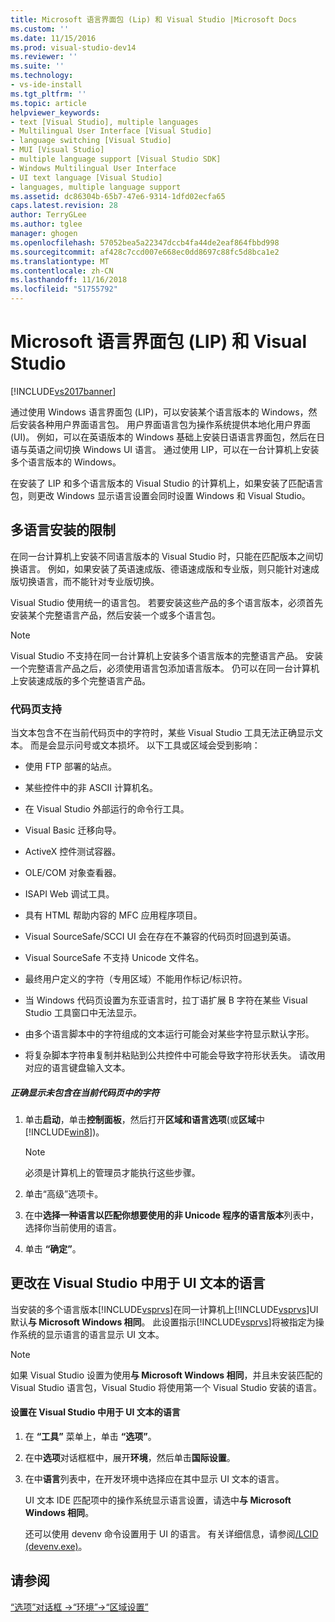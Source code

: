 ```yaml
---
title: Microsoft 语言界面包 (Lip) 和 Visual Studio |Microsoft Docs
ms.custom: ''
ms.date: 11/15/2016
ms.prod: visual-studio-dev14
ms.reviewer: ''
ms.suite: ''
ms.technology:
- vs-ide-install
ms.tgt_pltfrm: ''
ms.topic: article
helpviewer_keywords:
- text [Visual Studio], multiple languages
- Multilingual User Interface [Visual Studio]
- language switching [Visual Studio]
- MUI [Visual Studio]
- multiple language support [Visual Studio SDK]
- Windows Multilingual User Interface
- UI text language [Visual Studio]
- languages, multiple language support
ms.assetid: dc86304b-65b7-47e6-9314-1dfd02ecfa65
caps.latest.revision: 28
author: TerryGLee
ms.author: tglee
manager: ghogen
ms.openlocfilehash: 57052bea5a22347dccb4fa44de2eaf864fbbd998
ms.sourcegitcommit: af428c7ccd007e668ec0dd8697c88fc5d8bca1e2
ms.translationtype: MT
ms.contentlocale: zh-CN
ms.lasthandoff: 11/16/2018
ms.locfileid: "51755792"
---
```

# <a name="microsoft-language-interface-packs-lips-and-visual-studio"></a>Microsoft 语言界面包 (LIP) 和 Visual Studio
[!INCLUDE[vs2017banner](../includes/vs2017banner.md)]

通过使用 Windows 语言界面包 (LIP)，可以安装某个语言版本的 Windows，然后安装各种用户界面语言包。 用户界面语言包为操作系统提供本地化用户界面 (UI)。 例如，可以在英语版本的 Windows 基础上安装日语语言界面包，然后在日语与英语之间切换 Windows UI 语言。 通过使用 LIP，可以在一台计算机上安装多个语言版本的 Windows。  
  
 在安装了 LIP 和多个语言版本的 Visual Studio 的计算机上，如果安装了匹配语言包，则更改 Windows 显示语言设置会同时设置 Windows 和 Visual Studio。  
  
## <a name="limitations-of-multi-language-installations"></a>多语言安装的限制  
 在同一台计算机上安装不同语言版本的 Visual Studio 时，只能在匹配版本之间切换语言。 例如，如果安装了英语速成版、德语速成版和专业版，则只能针对速成版切换语言，而不能针对专业版切换。  
  
 Visual Studio 使用统一的语言包。 若要安装这些产品的多个语言版本，必须首先安装某个完整语言产品，然后安装一个或多个语言包。  
  
> [!NOTE]
>  Visual Studio 不支持在同一台计算机上安装多个语言版本的完整语言产品。 安装一个完整语言产品之后，必须使用语言包添加语言版本。 仍可以在同一台计算机上安装速成版的多个完整语言产品。  
  
### <a name="support-for-code-pages"></a>代码页支持  
 当文本包含不在当前代码页中的字符时，某些 Visual Studio 工具无法正确显示文本。 而是会显示问号或文本损坏。 以下工具或区域会受到影响：  
  
-   使用 FTP 部署的站点。  
  
-   某些控件中的非 ASCII 计算机名。  
  
-   在 Visual Studio 外部运行的命令行工具。  
  
-   Visual Basic 迁移向导。  
  
-   ActiveX 控件测试容器。  
  
-   OLE/COM 对象查看器。  
  
-   ISAPI Web 调试工具。  
  
-   具有 HTML 帮助内容的 MFC 应用程序项目。  
  
-   Visual SourceSafe/SCCI UI 会在存在不兼容的代码页时回退到英语。  
  
-   Visual SourceSafe 不支持 Unicode 文件名。  
  
-   最终用户定义的字符（专用区域）不能用作标记/标识符。  
  
-   当 Windows 代码页设置为东亚语言时，拉丁语扩展 B 字符在某些 Visual Studio 工具窗口中无法显示。  
  
-   由多个语言脚本中的字符组成的文本运行可能会对某些字符显示默认字形。  
  
-   将复杂脚本字符串复制并粘贴到公共控件中可能会导致字符形状丢失。 请改用对应的语言键盘输入文本。  
  
##### <a name="to-correctly-display-characters-that-are-not-included-in-the-current-code-page"></a>正确显示未包含在当前代码页中的字符  
  
1.  单击**启动**，单击**控制面板**，然后打开**区域和语言选项**(或**区域**中[!INCLUDE[win8](../includes/win8-md.md)])。  
  
    > [!NOTE]
    >  必须是计算机上的管理员才能执行这些步骤。  
  
2.  单击“高级”选项卡。  
  
3.  在中**选择一种语言以匹配你想要使用的非 Unicode 程序的语言版本**列表中，选择你当前使用的语言。  
  
4.  单击 **“确定”**。  
  
## <a name="changing-the-language-used-for-the-ui-text-in-visual-studio"></a>更改在 Visual Studio 中用于 UI 文本的语言  
 当安装的多个语言版本[!INCLUDE[vsprvs](../includes/vsprvs-md.md)]在同一计算机上[!INCLUDE[vsprvs](../includes/vsprvs-md.md)]UI 默认**与 Microsoft Windows 相同**。 此设置指示[!INCLUDE[vsprvs](../includes/vsprvs-md.md)]将被指定为操作系统的显示语言的语言显示 UI 文本。  
  
> [!NOTE]
>  如果 Visual Studio 设置为使用**与 Microsoft Windows 相同**，并且未安装匹配的 Visual Studio 语言包，Visual Studio 将使用第一个 Visual Studio 安装的语言。  
  
#### <a name="to-set-the-language-that-is-used-for-the-ui-text-in-visual-studio"></a>设置在 Visual Studio 中用于 UI 文本的语言  
  
1. 在 **“工具”** 菜单上，单击 **“选项”**。  
  
2. 在中**选项**对话框框中，展开**环境**，然后单击**国际设置**。  
  
3. 在中**语言**列表中，在开发环境中选择应在其中显示 UI 文本的语言。  
  
    UI 文本 IDE 匹配项中的操作系统显示语言设置，请选中**与 Microsoft Windows 相同**。  
  
   还可以使用 devenv 命令设置用于 UI 的语言。 有关详细信息，请参阅[/LCID (devenv.exe)](../ide/reference/lcid-devenv-exe.md)。  
  
## <a name="see-also"></a>请参阅  
 [“选项”对话框 ->“环境”->“区域设置”](../ide/reference/international-settings-environment-options-dialog-box.md)